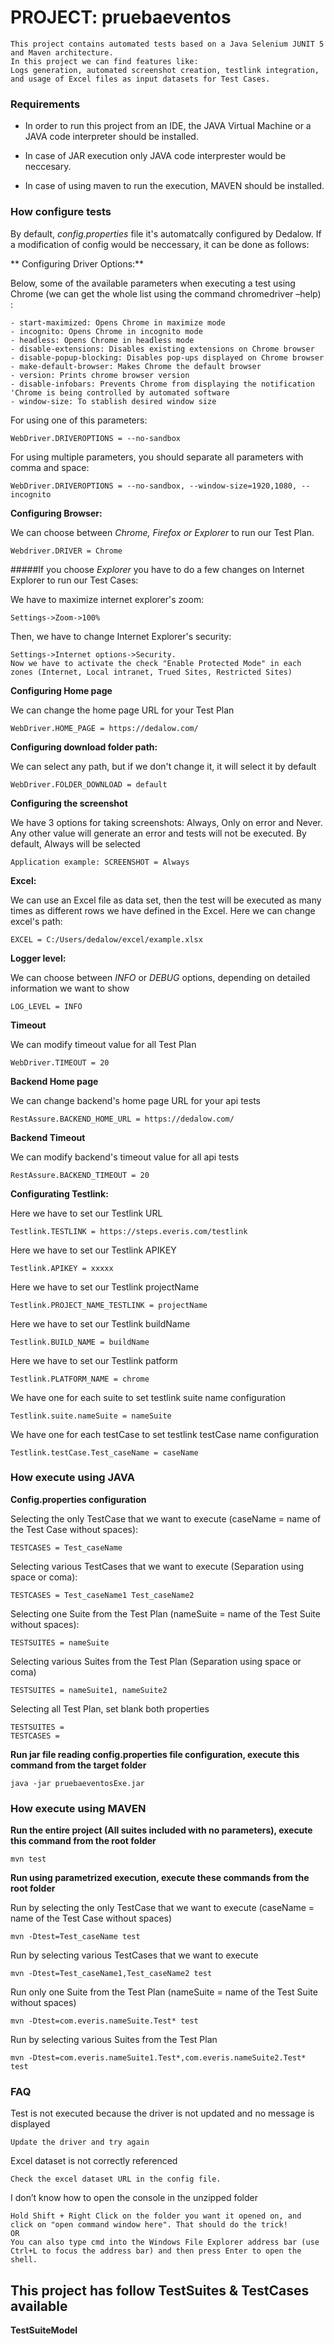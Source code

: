 # PROJECT: pruebaeventos
    This project contains automated tests based on a Java Selenium JUNIT 5 and Maven architecture.
	In this project we can find features like:
	Logs generation, automated screenshot creation, testlink integration, and usage of Excel files as input datasets for Test Cases.

### Requirements
-	In order to run this project from an IDE, the JAVA Virtual Machine or a JAVA code interpreter should be installed.

-	In case of JAR execution only JAVA code interprester would be neccesary.

-	In case of using maven to run the execution, MAVEN should be installed.

### How configure tests
By default, *config.properties* file it's automatcally configured by Dedalow. If a modification of config would be neccessary, it can be done as follows:

**	Configuring Driver Options:**	

Below, some of the available parameters when executing a test using Chrome (we can get the whole list using the command chromedriver –help) :
	
	- start-maximized: Opens Chrome in maximize mode
	- incognito: Opens Chrome in incognito mode
	- headless: Opens Chrome in headless mode
	- disable-extensions: Disables existing extensions on Chrome browser
	- disable-popup-blocking: Disables pop-ups displayed on Chrome browser
	- make-default-browser: Makes Chrome the default browser
	- version: Prints chrome browser version
	- disable-infobars: Prevents Chrome from displaying the notification 'Chrome is being controlled by automated software
	- window-size: To stablish desired window size
	
For using one of this parameters:
	
	WebDriver.DRIVEROPTIONS = --no-sandbox

For using multiple parameters, you should separate all parameters with comma and space:
	
	WebDriver.DRIVEROPTIONS = --no-sandbox, --window-size=1920,1080, --incognito

**Configuring Browser:**

We can choose between *Chrome, Firefox or Explorer* to run our Test Plan.

	Webdriver.DRIVER = Chrome
	
#####If you choose *Explorer* you have to do a few changes on Internet Explorer to run our Test Cases:

We have to maximize internet explorer's zoom:

	Settings->Zoom->100%
	
Then, we have to change Internet Explorer's security:

	Settings->Internet options->Security.
	Now we have to activate the check "Enable Protected Mode" in each zones (Internet, Local intranet, Trued Sites, Restricted Sites)
	
**Configuring Home page**

We can change the home page URL for your Test Plan

	WebDriver.HOME_PAGE = https://dedalow.com/

**Configuring download folder path:**

We can select any path, but if we don't change it, it will select it by default

	WebDriver.FOLDER_DOWNLOAD = default

**Configuring the screenshot**

We have 3 options for taking screenshots: Always, Only on error and Never. Any other value will generate an error and tests will not be executed. By default, Always will be selected

	Application example: SCREENSHOT = Always
	
**Excel:**

We can use an Excel file as data set, then the test will be executed as many times as different rows we have defined in the Excel.
Here we can change excel's path:

	EXCEL = C:/Users/dedalow/excel/example.xlsx

**Logger level:**

We can choose between *INFO* or *DEBUG* options, depending on detailed information we want to show

	LOG_LEVEL = INFO
	
**Timeout**

We can modify timeout value for all Test Plan

	WebDriver.TIMEOUT = 20
	
**Backend Home page**

We can change backend's home page URL for your api tests

	RestAssure.BACKEND_HOME_URL = https://dedalow.com/
	
**Backend Timeout**

We can modify backend's timeout value for all api tests

	RestAssure.BACKEND_TIMEOUT = 20
	
**Configurating Testlink:**

Here we have to set our Testlink URL

    Testlink.TESTLINK = https://steps.everis.com/testlink

Here we have to set our Testlink APIKEY

    Testlink.APIKEY = xxxxx

Here we have to set our Testlink projectName

    Testlink.PROJECT_NAME_TESTLINK = projectName

Here we have to set our Testlink buildName

    Testlink.BUILD_NAME = buildName

Here we have to set our Testlink patform

    Testlink.PLATFORM_NAME = chrome

We have one for each suite to set testlink suite name configuration

    Testlink.suite.nameSuite = nameSuite

We have one for each testCase to set testlink testCase name configuration

    Testlink.testCase.Test_caseName = caseName

### How execute using JAVA
	
**Config.properties configuration**

Selecting the only TestCase that we want to execute (caseName = name of the Test Case without spaces):

	TESTCASES = Test_caseName
	
Selecting various TestCases that we want to execute (Separation using space or coma):

	TESTCASES = Test_caseName1 Test_caseName2
	
Selecting one Suite from the Test Plan (nameSuite = name of the Test Suite without spaces):

	TESTSUITES = nameSuite
	
Selecting various Suites from the Test Plan (Separation using space or coma)

	TESTSUITES = nameSuite1, nameSuite2
	
Selecting all Test Plan, set blank both properties

	TESTSUITES =
	TESTCASES = 

**Run jar file reading config.properties file configuration, execute this command from the target folder**

	java -jar pruebaeventosExe.jar

### How execute using MAVEN

**Run the entire project (All suites included with no parameters), execute this command from the root folder**

	mvn test
	
**Run using parametrized execution, execute these commands from the root folder**

Run by selecting the only TestCase that we want to execute (caseName = name of the Test Case without spaces)

	mvn -Dtest=Test_caseName test

Run by selecting various TestCases that we want to execute

	mvn -Dtest=Test_caseName1,Test_caseName2 test

Run only one Suite from the Test Plan (nameSuite = name of the Test Suite without spaces)

	mvn -Dtest=com.everis.nameSuite.Test* test

Run by selecting various Suites from the Test Plan

	mvn -Dtest=com.everis.nameSuite1.Test*,com.everis.nameSuite2.Test* test

### FAQ
Test is not executed because the driver is not updated and no message is displayed

	Update the driver and try again
	
Excel dataset is not correctly referenced

	Check the excel dataset URL in the config file.
	
I don’t know how to open the console in the unzipped folder

	Hold Shift + Right Click on the folder you want it opened on, and click on "open command window here". That should do the trick!
	OR
	You can also type cmd into the Windows File Explorer address bar (use Ctrl+L to focus the address bar) and then press Enter to open the shell.


## This project has follow TestSuites & TestCases available
**TestSuiteModel**
